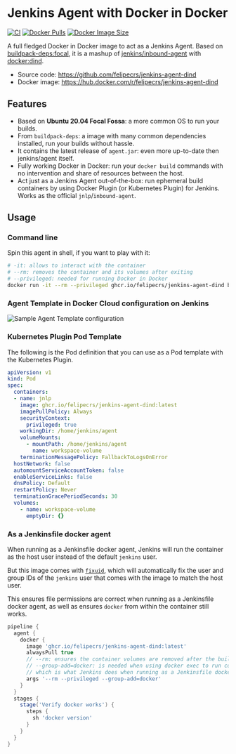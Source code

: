 # Jenkins Agent with Docker in Docker

[![CI](https://github.com/felipecrs/jenkins-agent-dind/workflows/ci/badge.svg?branch=master&event=push)](https://github.com/felipecrs/jenkins-agent-dind/actions?query=workflow%3Aci+branch%3Amaster+event%3Apush)
[![Docker Pulls](https://img.shields.io/docker/pulls/felipecrs/jenkins-agent-dind)](https://hub.docker.com/r/felipecrs/jenkins-agent-dind)
[![Docker Image Size](https://img.shields.io/docker/image-size/felipecrs/jenkins-agent-dind/latest)](https://hub.docker.com/r/felipecrs/jenkins-agent-dind)

A full fledged Docker in Docker image to act as a Jenkins Agent. Based on [buildpack-deps:focal](https://github.com/docker-library/buildpack-deps/blob/master/focal/Dockerfile), it is a mashup of [jenkins/inbound-agent](https://github.com/jenkinsci/docker-inbound-agent) with [docker:dind](https://github.com/docker-library/docker).

- Source code: <https://github.com/felipecrs/jenkins-agent-dind>
- Docker image: <https://hub.docker.com/r/felipecrs/jenkins-agent-dind>

## Features

- Based on **Ubuntu 20.04 Focal Fossa**: a more common OS to run your builds.
- From `buildpack-deps`: a image with many common dependencies installed, run your builds without hassle.
- It contains the latest release of `agent.jar`: even more up-to-date then jenkins/agent itself.
- Fully working Docker in Docker: run your `docker build` commands with no intervention and share of resources between the host.
- Act just as a Jenkins Agent out-of-the-box: run ephemeral build containers by using Docker Plugin (or Kubernetes Plugin) for Jenkins. Works as the official `jnlp`/`inbound-agent`.

## Usage

### Command line

Spin this agent in shell, if you want to play with it:

```sh
# -it: allows to interact with the container
# --rm: removes the container and its volumes after exiting
# --privileged: needed for running Docker in Docker
docker run -it --rm --privileged ghcr.io/felipecrs/jenkins-agent-dind bash
```

### Agent Template in Docker Cloud configuration on Jenkins

![Sample Agent Template configuration](https://user-images.githubusercontent.com/29582865/106769145-66379180-661b-11eb-93e3-5a7742eb46c0.png)

### Kubernetes Plugin Pod Template

The following is the Pod definition that you can use as a Pod template with the Kubernetes Plugin.

```yaml
apiVersion: v1
kind: Pod
spec:
  containers:
  - name: jnlp
    image: ghcr.io/felipecrs/jenkins-agent-dind:latest
    imagePullPolicy: Always
    securityContext:
      privileged: true
    workingDir: /home/jenkins/agent
    volumeMounts:
      - mountPath: /home/jenkins/agent
        name: workspace-volume
    terminationMessagePolicy: FallbackToLogsOnError
  hostNetwork: false
  automountServiceAccountToken: false
  enableServiceLinks: false
  dnsPolicy: Default
  restartPolicy: Never
  terminationGracePeriodSeconds: 30
  volumes:
    - name: workspace-volume
      emptyDir: {}
```

### As a Jenkinsfile docker agent

When running as a Jenkinsfile docker agent, Jenkins will run the container as the host user instead of the default `jenkins` user.

But this image comes with [`fixuid`](https://github.com/boxboat/fixuid), which will automatically fix the user and group IDs of the `jenkins` user that comes with the image to match the host user.

This ensures file permissions are correct when running as a Jenkinsfile docker agent, as well as ensures `docker` from within the container still works.

```groovy
pipeline {
  agent {
    docker {
      image 'ghcr.io/felipecrs/jenkins-agent-dind:latest'
      alwaysPull true
      // --rm: ensures the container volumes are removed after the build
      // --group-add=docker: is needed when using docker exec to run commands,
      // which is what Jenkins does when running as a Jenkinsfile docker agent
      args '--rm --privileged --group-add=docker'
    }
  }
  stages {
    stage('Verify docker works') {
      steps {
        sh 'docker version'
      }
    }
  }
}
```
